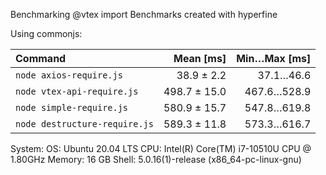 Benchmarking @vtex import
Benchmarks created with hyperfine

Using commonjs:

| Command | Mean [ms] | Min…Max [ms] |
|:---|---:|---:|
| `node axios-require.js` | 38.9 ± 2.2 | 37.1…46.6 |
| `node vtex-api-require.js` | 498.7 ± 15.0 | 467.6…528.9 |
| `node simple-require.js` | 580.9 ± 15.7 | 547.8…619.8 |
| `node destructure-require.js` | 589.3 ± 11.8 | 573.3…616.7 |


System:
OS: Ubuntu 20.04 LTS
CPU: Intel(R) Core(TM) i7-10510U CPU @ 1.80GHz
Memory: 16 GB
Shell: 5.0.16(1)-release (x86_64-pc-linux-gnu)
